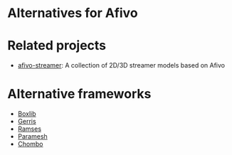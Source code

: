 # Alternatives for Afivo

# Related projects

* [afivo-streamer](https://gitlab.com/MD-CWI-NL/afivo-streamer): A collection of
  2D/3D streamer models based on Afivo

# Alternative frameworks

* [Boxlib](https://ccse.lbl.gov/BoxLib/index.html)
* [Gerris](http://gfs.sourceforge.net/wiki/index.php/Main_Page)
* [Ramses](http://www.ics.uzh.ch/~teyssier/ramses/RAMSES.html)
* [Paramesh](https://sourceforge.net/projects/paramesh/)
* [Chombo](https://commons.lbl.gov/display/chombo/Chombo+-+Software+for+Adaptive+Solutions+of+Partial+Differential+Equations)
